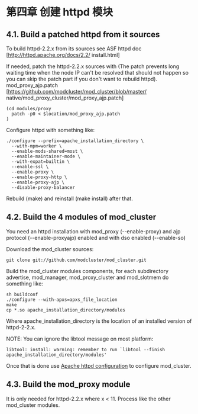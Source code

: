 # 第四章 创建 httpd 模块

## 4.1. Build a patched httpd from it sources

To build httpd-2.2.x from its sources see ASF httpd doc [http://httpd.apache.org/docs/2.2/
install.html]

If needed, patch the httpd-2.2.x sources with (The patch prevents long waiting time when the node IP can't be resolved that should not happen so you can skip the patch part if you don't want to rebuild httpd). mod_proxy_ajp.patch [https://github.com/modcluster/mod_cluster/blob/master/
native/mod_proxy_cluster/mod_proxy_ajp.patch]

```
(cd modules/proxy
  patch -p0 < $location/mod_proxy_ajp.patch
)
```

Configure httpd with something like:

```
./configure --prefix=apache_installation_directory \
  --with-mpm=worker \
  --enable-mods-shared=most \
  --enable-maintainer-mode \
  --with-expat=builtin \
  --enable-ssl \
  --enable-proxy \
  --enable-proxy-http \
  --enable-proxy-ajp \
  --disable-proxy-balancer
```

Rebuild (make) and reinstall (make install) after that.

## 4.2. Build the 4 modules of mod_cluster

You need an httpd installation with mod_proxy (--enable-proxy) and ajp protocol (--enable-proxyajp) enabled and with dso enabled (--enable-so)

Download the mod_cluster sources:

```
git clone git://github.com/modcluster/mod_cluster.git
```

Build the mod_cluster modules components, for each subdirectory advertise, mod_manager, mod_proxy_cluster and mod_slotmem do something like:

```
sh buildconf
./configure --with-apxs=apxs_file_location
make
cp *.so apache_installation_directory/modules
```

Where apache_installation_directory is the location of an installed version of httpd-2-2.x.

NOTE: You can ignore the libtool message on most platform:

```
libtool: install: warning: remember to run `libtool --finish apache_installation_directory/modules'
```

Once that is done use [Apache httpd configuration](chapter3.md) to configure mod_cluster.

## 4.3. Build the mod_proxy module

It is only needed for httpd-2.2.x where x < 11. Process like the other mod_cluster modules.